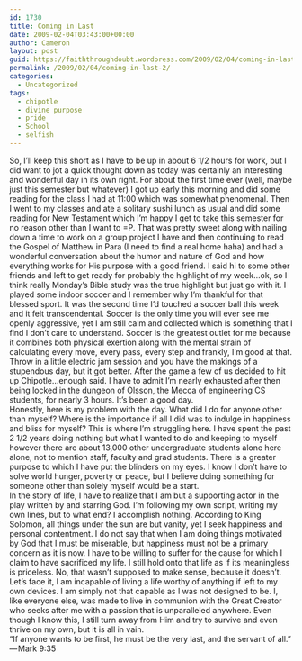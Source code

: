 ```yaml
---
id: 1730
title: Coming in Last
date: 2009-02-04T03:43:00+00:00
author: Cameron
layout: post
guid: https://faiththroughdoubt.wordpress.com/2009/02/04/coming-in-last/
permalink: /2009/02/04/coming-in-last-2/
categories:
  - Uncategorized
tags:
  - chipotle
  - divine purpose
  - pride
  - School
  - selfish
---
```

So, I’ll keep this short as I have to be up in about 6 1/2 hours for work, but I did want to jot a quick thought down as today was certainly an interesting and wonderful day in its own right. For about the first time ever (well, maybe just this semester but whatever) I got up early this morning and did some reading for the class I had at 11:00 which was somewhat phenomenal. Then I went to my classes and ate a solitary sushi lunch as usual and did some reading for New Testament which I’m happy I get to take this semester for no reason other than I want to =P. That was pretty sweet along with nailing down a time to work on a group project I have and then continuing to read the Gospel of Matthew in Para (I need to find a real home haha) and had a wonderful conversation about the humor and nature of God and how everything works for His purpose with a good friend. I said hi to some other friends and left to get ready for probably the highlight of my week…ok, so I think really Monday’s Bible study was the true highlight but just go with it. I played some indoor soccer and I remember why I’m thankful for that blessed sport. It was the second time I’d touched a soccer ball this week and it felt transcendental. Soccer is the only time you will ever see me openly aggressive, yet I am still calm and collected which is something that I find I don’t care to understand. Soccer is the greatest outlet for me because it combines both physical exertion along with the mental strain of calculating every move, every pass, every step and frankly, I’m good at that. Throw in a little electric jam session and you have the makings of a stupendous day, but it got better. After the game a few of us decided to hit up Chipotle…enough said. I have to admit I’m nearly exhausted after then being locked in the dungeon of Olsson, the Mecca of engineering CS students, for nearly 3 hours. It’s been a good day.  
Honestly, here is my problem with the day. What did I do for anyone other than myself? Where is the importance if all I did was to indulge in happiness and bliss for myself? This is where I’m struggling here. I have spent the past 2 1/2 years doing nothing but what I wanted to do and keeping to myself however there are about 13,000 other undergraduate students alone here alone, not to mention staff, faculty and grad students. There is a greater purpose to which I have put the blinders on my eyes. I know I don’t have to solve world hunger, poverty or peace, but I believe doing something for someone other than solely myself would be a start.  
In the story of life, I have to realize that I am but a supporting actor in the play written by and starring God. I’m following my own script, writing my own lines, but to what end? I accomplish nothing. According to King Solomon, all things under the sun are but vanity, yet I seek happiness and personal contentment. I do not say that when I am doing things motivated by God that I must be miserable, but happiness must not be a primary concern as it is now. I have to be willing to suffer for the cause for which I claim to have sacrificed my life. I still hold onto that life as if its meaningless is priceless. No, that wasn’t supposed to make sense, because it doesn’t. Let’s face it, I am incapable of living a life worthy of anything if left to my own devices. I am simply not that capable as I was not designed to be. I, like everyone else, was made to live in communion with the Great Creator who seeks after me with a passion that is unparalleled anywhere. Even though I know this, I still turn away from Him and try to survive and even thrive on my own, but it is all in vain.  
“If anyone wants to be first, he must be the very last, and the servant of all.” — Mark 9:35